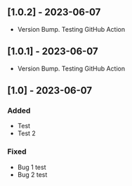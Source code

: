 ## [1.0.2] - 2023-06-07
- Version Bump. Testing GitHub Action

## [1.0.1] - 2023-06-07
- Version Bump. Testing GitHub Action

## [1.0] - 2023-06-07
### Added
- Test
- Test 2

### Fixed
- Bug 1 test
- Bug 2 test